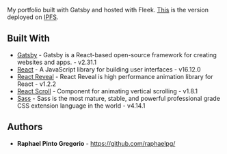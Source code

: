 My portfolio built with Gatsby and hosted with Fleek.
[This](https://divine-dawn-0363.on.fleek.co/) is the version deployed on [IPFS](https://ipfs.io/).

## Built With

* [Gatsby](https://www.gatsbyjs.com/) - Gatsby is a React-based open-source framework for creating websites and apps. - v2.31.1  
* [React](https://reactjs.org/) - A JavaScript library for building user interfaces - v16.12.0  
* [React Reveal](https://www.react-reveal.com/) - React Reveal is high performance animation library for React - v1.2.2  
* [React Scroll](https://github.com/fisshy/react-scroll) - Component for animating vertical scrolling - v1.8.1  
* [Sass](https://sass-lang.com/) - Sass is the most mature, stable, and powerful professional grade CSS extension language in the world - v4.14.1  


## Authors

* **Raphael Pinto Gregorio** - https://github.com/raphaelpg/